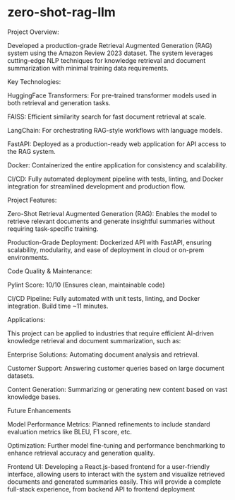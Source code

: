 # zero-shot-rag-llm

Project Overview:

Developed a production-grade Retrieval Augmented Generation (RAG) system using the Amazon Review 2023 dataset. The system leverages cutting-edge NLP techniques for knowledge retrieval and document summarization with minimal training data requirements.

Key Technologies:

HuggingFace Transformers: For pre-trained transformer models used in both retrieval and generation tasks.

FAISS: Efficient similarity search for fast document retrieval at scale.

LangChain: For orchestrating RAG-style workflows with language models.

FastAPI: Deployed as a production-ready web application for API access to the RAG system.

Docker: Containerized the entire application for consistency and scalability.

CI/CD: Fully automated deployment pipeline with tests, linting, and Docker integration for streamlined development and production flow.

Project Features:

Zero-Shot Retrieval Augmented Generation (RAG): Enables the model to retrieve relevant documents and generate insightful summaries without requiring task-specific training.

Production-Grade Deployment: Dockerized API with FastAPI, ensuring scalability, modularity, and ease of deployment in cloud or on-prem environments.

Code Quality & Maintenance:

Pylint Score: 10/10 (Ensures clean, maintainable code)

CI/CD Pipeline: Fully automated with unit tests, linting, and Docker integration. Build time ~11 minutes.

Applications:

This project can be applied to industries that require efficient AI-driven knowledge retrieval and document summarization, such as:

Enterprise Solutions: Automating document analysis and retrieval.

Customer Support: Answering customer queries based on large document datasets.

Content Generation: Summarizing or generating new content based on vast knowledge bases.

Future Enhancements

Model Performance Metrics: Planned refinements to include standard evaluation metrics like BLEU, F1 score, etc.

Optimization: Further model fine-tuning and performance benchmarking to enhance retrieval accuracy and generation quality.

Frontend UI: Developing a React.js-based frontend for a user-friendly interface, allowing users to interact with the system and visualize retrieved documents and generated summaries easily. This will provide a complete full-stack experience, from backend API to frontend deployment
